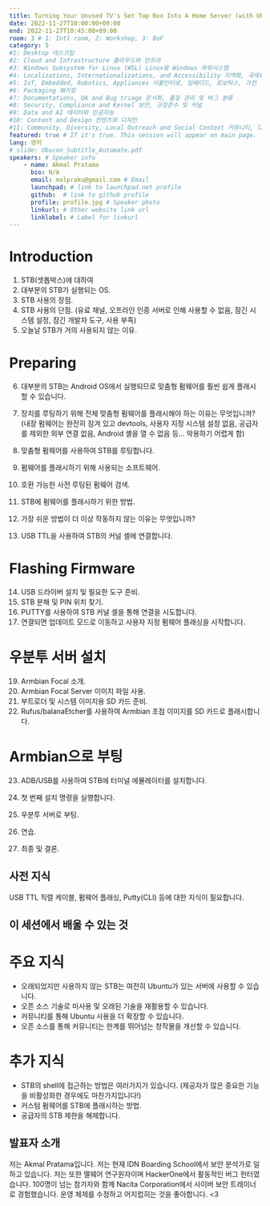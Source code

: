```yaml
---
title: Turning Your Unused TV's Set Top Box Into A Home Server (with Ubuntu Server)
date: 2022-11-27T10:00:00+09:00
end: 2022-11-27T10:45:00+09:00
room: 3 # 1: Intl room, 2: Workshop, 3: BoF
category: 5
#1: Desktop 데스크탑
#2: Cloud and Infrastructure 클라우드와 인프라
#3: Windows Subsystem for Linux (WSL) Linux용 Windows 하위시스템
#4: Localizations, Internationalizations, and Accessibility 지역화, 국제화 및 접근성
#5: IoT, Embedded, Robotics, Appliances 사물인터넷, 임베디드, 로보틱스, 가전
#6: Packaging 패키징
#7: Documentations, QA and Bug triage 문서화, 품질 관리 및 버그 분류
#8: Security, Compliance and Kernel 보안, 규정준수 및 커널
#9: Data and AI 데이터와 인공지능
#10: Content and Design 컨텐츠와 디지인
#11: Community, Diversity, Local Outreach and Social Context 커뮤니티, 다양성, 지역 사회 협력과 사회적 관점
featured: true # If it's true. This session will appear on main page.
lang: 영어
# slide: Ubucon_Subtitle_Automate.pdf
speakers: # Speaker info
    - name: Akmal Pratama
      bio: N/A
      email: malpraku@gmail.com # Email
      launchpad: # link to launchpad.net profile
      github:  # link to github profile
      profile: profile.jpg # Speaker photo
      linkurl: # Other website link url
      linklabel: # Label for linkurl
---
```

Introduction
==================================
 1. STB(셋톱박스)에 대하여
 2. 대부분의 STB가 실행되는 OS.
 3. STB 사용의 장점.
 4. STB 사용의 단점.
 (유료 채널, 오프라인 인증 서버로 인해 사용할 수 없음,
 잠긴 시스템 설정, 잠긴 개발자 도구, 사용 부족)
 5. 오늘날 STB가 거의 사용되지 않는 이유.

 Preparing
 ==================================
 6. 대부분의 STB는 Android OS에서 실행되므로 맞춤형 펌웨어를 훨씬 쉽게 플래시할 수 있습니다.
 7. 장치를 루팅하기 위해 전체 맞춤형 펌웨어를 플래시해야 하는 이유는 무엇입니까?
 (내장 펌웨어는 완전히 잠겨 있고 devtools, 사용자 지정 시스템 설정 없음, 공급자를 제외한 외부 연결 없음, Android 셸을 열 수 없음 등... 악용하기 어렵게 함)
 8. 맞춤형 펌웨어를 사용하여 STB를 루팅합니다.
 9. 펌웨어를 플래시하기 위해 사용되는 소프트웨어.
 10. 호환 가능한 사전 루팅된 펌웨어 검색.

 11. STB에 펌웨어를 플래시하기 위한 방법.
 12. 가장 쉬운 방법이 더 이상 작동하지 않는 이유는 무엇입니까?
 13. USB TTL을 사용하여 STB의 커널 셸에 연결합니다.

 Flashing Firmware
 ==================================
 14. USB 드라이버 설치 및 필요한 도구 준비.
 15. STB 분해 및 PIN 위치 찾기.
 16. PUTTY를 사용하여 STB 커널 셸을 통해 연결을 시도합니다.
 17. 연결되면 업데이트 모드로 이동하고 사용자 지정 펌웨어 플래싱을 시작합니다.

 우분투 서버 설치
 ==================================
 19. Armbian Focal 소개.
 20. Armbian Focal Server 이미지 파일 사용.
 21. 부트로더 및 시스템 이미지용 SD 카드 준비.
 22. Rufus/balanaEtcher를 사용하여 Armbian 초점 이미지를 SD 카드로 플래시합니다.

 Armbian으로 부팅
 ==================================
 23. ADB/USB를 사용하여 STB에 터미널 에뮬레이터를 설치합니다.
 24. 첫 번째 설치 명령을 실행합니다.
 25. 우분투 서버로 부팅.
 26. 연습.

 27. 최종 및 결론.

 ## 사전 지식
 USB TTL 직렬 케이블, 펌웨어 플래싱, Putty(CLI) 등에 대한 지식이 필요합니다.

 ## 이 세션에서 배울 수 있는 것
 주요 지식
 =====================================
 - 오래되었지만 사용하지 않는 STB는 여전히 Ubuntu가 있는 서버에 사용할 수 있습니다.
 - 오픈 소스 기술로 미사용 및 오래된 기술을 재활용할 수 있습니다.
 - 커뮤니티를 통해 Ubuntu 사용을 더 확장할 수 있습니다.
 - 오픈 소스를 통해 커뮤니티는 한계를 뛰어넘는 창작물을 개선할 수 있습니다.

 추가 지식
 =====================================
 - STB의 shell에 접근하는 방법은 여러가지가 있습니다. 
 (제공자가 많은 중요한 기능을 비활성화한 경우에도 마찬가지입니다!)
 - 커스텀 펌웨어를 STB에 플래시하는 방법.
 - 공급자의 STB 제한을 해제합니다.

## 발표자 소개
저는 Akmal Pratama입니다. 저는 현재 IDN Boarding School에서 보안 분석가로 일하고 있습니다.
저는 또한 맬웨어 연구원자이며 HackerOne에서 활동적인 버그 헌터였습니다. 
100명이 넘는 참가자와 함께 Nacita Corporation에서 사이버 보안 트레이너로 경험했습니다. 
운영 체제를 수정하고 어지럽히는 것을 좋아합니다. <3